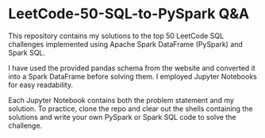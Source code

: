 # LeetCode-50-SQL-to-PySpark Q&A
This repository contains my solutions to the top 50 LeetCode SQL challenges implemented using Apache Spark DataFrame (PySpark) and Spark SQL.

I have used the provided pandas schema from the website and converted it into a Spark DataFrame before solving them. I employed Jupyter Notebooks for easy readability.

Each Jupyter Notebook contains both the problem statement and my solution. To practice, clone the repo and clear out the shells containing the solutions and write your own PySpark or Spark SQL code to solve the challenge.
